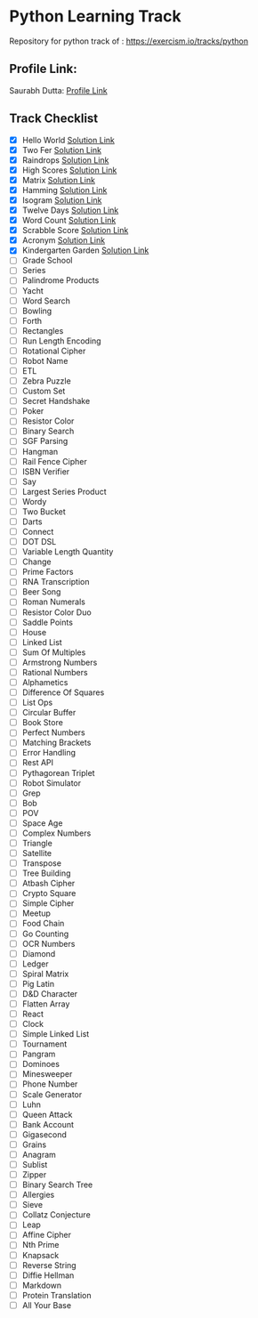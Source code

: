 # Python Learning Track

Repository for python track of : https://exercism.io/tracks/python

## Profile Link:

Saurabh Dutta: [Profile Link](https://exercism.io/profiles/saurabh73)

## Track Checklist

- [x] Hello World [Solution Link](https://exercism.io/tracks/python/exercises/hello-world/solutions/de2ecb5a0abf4169a7ef1b7d645888e2)
- [x] Two Fer [Solution Link](https://exercism.io/tracks/python/exercises/two-fer/solutions/211b8514a9e34ea9a35ca8c2dae213e3)
- [x] Raindrops [Solution Link](https://exercism.io/tracks/python/exercises/raindrops/solutions/cc4ea2fd08c44572b1b930f9f97c7c3e)
- [x] High Scores [Solution Link](https://exercism.io/tracks/python/exercises/high-scores/solutions/1db2adc58ab345f2ae4b14dafaac61b8)
- [x] Matrix [Solution Link](https://exercism.io/tracks/python/exercises/matrix/solutions/e9619a0e1a74460ca4c4ce5ffcafa56a)
- [x] Hamming [Solution Link](https://exercism.io/tracks/python/exercises/hamming/solutions/7d1c431c9d154ce2b5d2d54780527136)
- [x] Isogram [Solution Link](https://exercism.io/tracks/python/exercises/isogram/solutions/7cb9d6cac3e14e48a85c7dcef7822371)
- [x] Twelve Days [Solution Link](https://exercism.io/tracks/python/exercises/twelve-days/solutions/40923972c8044dfdb3c2821617519f1c)
- [x] Word Count [Solution Link](https://exercism.io/tracks/python/exercises/word-count/solutions/2245b56834134361953083f3b2a8ef3a)
- [x] Scrabble Score [Solution Link](https://exercism.io/tracks/python/exercises/scrabble-score/solutions/27de76ff9a2f4c5d8354998f9fa90323)
- [x] Acronym  [Solution Link](https://exercism.io/tracks/python/exercises/acronym/solutions/9ad810766b28475ba5f37bff9347c01a)
- [x] Kindergarten Garden [Solution Link](https://exercism.io/tracks/python/exercises/kindergarten-garden/solutions/2dc2ff6e9fcf475d9f227eda8ebbedeb)
- [ ] Grade School
- [ ] Series
- [ ] Palindrome Products
- [ ] Yacht
- [ ] Word Search
- [ ] Bowling
- [ ] Forth
- [ ] Rectangles
- [ ] Run Length Encoding
- [ ] Rotational Cipher
- [ ] Robot Name
- [ ] ETL
- [ ] Zebra Puzzle
- [ ] Custom Set
- [ ] Secret Handshake
- [ ] Poker
- [ ] Resistor Color
- [ ] Binary Search
- [ ] SGF Parsing
- [ ] Hangman
- [ ] Rail Fence Cipher
- [ ] ISBN Verifier
- [ ] Say
- [ ] Largest Series Product
- [ ] Wordy
- [ ] Two Bucket
- [ ] Darts
- [ ] Connect
- [ ] DOT DSL
- [ ] Variable Length Quantity
- [ ] Change
- [ ] Prime Factors
- [ ] RNA Transcription
- [ ] Beer Song
- [ ] Roman Numerals
- [ ] Resistor Color Duo
- [ ] Saddle Points
- [ ] House
- [ ] Linked List
- [ ] Sum Of Multiples
- [ ] Armstrong Numbers
- [ ] Rational Numbers
- [ ] Alphametics
- [ ] Difference Of Squares
- [ ] List Ops
- [ ] Circular Buffer
- [ ] Book Store
- [ ] Perfect Numbers
- [ ] Matching Brackets
- [ ] Error Handling
- [ ] Rest API
- [ ] Pythagorean Triplet
- [ ] Robot Simulator
- [ ] Grep
- [ ] Bob
- [ ] POV
- [ ] Space Age
- [ ] Complex Numbers
- [ ] Triangle
- [ ] Satellite
- [ ] Transpose
- [ ] Tree Building
- [ ] Atbash Cipher
- [ ] Crypto Square
- [ ] Simple Cipher
- [ ] Meetup
- [ ] Food Chain
- [ ] Go Counting
- [ ] OCR Numbers
- [ ] Diamond
- [ ] Ledger
- [ ] Spiral Matrix
- [ ] Pig Latin
- [ ] D&D Character
- [ ] Flatten Array
- [ ] React
- [ ] Clock
- [ ] Simple Linked List
- [ ] Tournament
- [ ] Pangram
- [ ] Dominoes
- [ ] Minesweeper
- [ ] Phone Number
- [ ] Scale Generator
- [ ] Luhn
- [ ] Queen Attack
- [ ] Bank Account
- [ ] Gigasecond
- [ ] Grains
- [ ] Anagram
- [ ] Sublist
- [ ] Zipper
- [ ] Binary Search Tree
- [ ] Allergies
- [ ] Sieve
- [ ] Collatz Conjecture
- [ ] Leap
- [ ] Affine Cipher
- [ ] Nth Prime
- [ ] Knapsack
- [ ] Reverse String
- [ ] Diffie Hellman
- [ ] Markdown
- [ ] Protein Translation
- [ ] All Your Base
